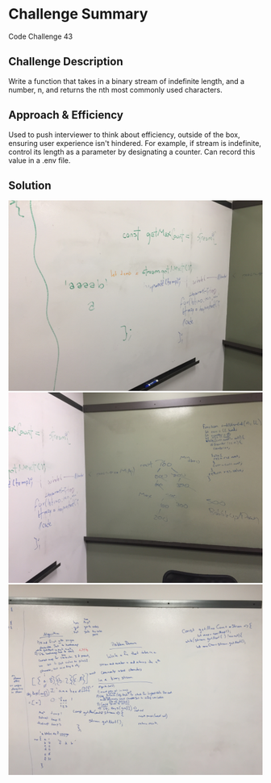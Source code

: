# Challenge Summary
Code Challenge 43

## Challenge Description
Write a function that takes in a binary stream of indefinite length, and a number, n, and returns the nth most commonly used characters.

## Approach & Efficiency
Used to push interviewer to think about efficiency, outside of the box, ensuring user experience isn't hindered. For example, if stream is indefinite, control its length as a parameter by designating a counter. Can record this value in a .env file.

## Solution
![](./assets/Code_Challenge_43a.JPG)
![](./assets/Code_Challenge_43b.JPG)
![](./assets/Code_Challenge_43c.JPG)